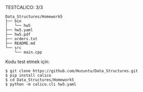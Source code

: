 TESTCALICO: 3/3

```
Data_Structures/Homework5
├── bin
│   └── hw5
├── hw5.yaml
├── hw5.pdf
├── orders.txt
├── README.md
└── src
    └── main.cpp
```

Kodu test etmek için:

```shell
$ git clone https://github.com/Huzuntu/Data_Structures.git
$ pip install calico
$ cd Data_Structures/Homework5
$ python -m calico.cli hw5.yaml
```
